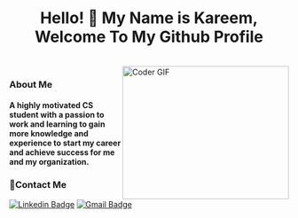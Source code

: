 <h1 align="center">Hello! 👋 <!-- <img src="https://raw.githubusercontent.com/MartinHeinz/MartinHeinz/master/wave.gif" width="25px"> --> My Name is Kareem, Welcome To My Github Profile </h1>

<br/>

<img align="right" src="https://media.giphy.com/media/SWoSkN6DxTszqIKEqv/giphy.gif" alt="Coder GIF" width="300" height="240">

<h3> About Me</h3> 
<h4> A highly motivated CS student with a passion to work and learning to gain more knowledge and experience to start my career and achieve success for me and my organization. </h4>

### 🔗Contact Me

[![Linkedin Badge](https://img.shields.io/badge/-LinkedIn-blue?style=flat-square&logo=Linkedin&logoColor=white&link=https://www.linkedin.com/in/kareem-mostafa-b81113283/?fbclid=IwAR2GQHOg_V5M1g1n4E85stLhI1Y_ihhGWhOKgzbt0P9p8Zlnfl284Ku4_Kc)](https://www.linkedin.com/in/kareem-mostafa-b81113283/?fbclid=IwAR2GQHOg_V5M1g1n4E85stLhI1Y_ihhGWhOKgzbt0P9p8Zlnfl284Ku4_Kc)
[![Gmail Badge](https://img.shields.io/badge/-Gmail-red?style=flat-square&logo=Gmail&logoColor=white&link=mailto:kareem.mostafa@example.com)](mailto:kareemmostafa74x@gmail.com)
